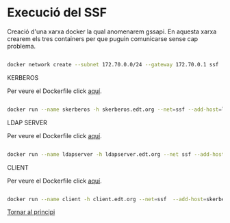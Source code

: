 # Execució del SSF

Creació d'una xarxa docker la qual anomenarem gssapi. En aquesta xarxa crearem els tres containers per que
puguin comunicarse sense cap problema.


```bash

docker network create --subnet 172.70.0.0/24 --gateway 172.70.0.1 ssf

```

KERBEROS

Per veure el Dockerfile click [aquí](https://github.com/isx26067826/project/blob/master/sources/ssf/kerberos/Dockerfile).


```bash

docker run --name skerberos -h skerberos.edt.org --net=ssf --add-host=ldapserver.edt.org:172.70.0.3 --ip 172.70.0.2 -d nickdunaway/ssf-kerberos 

```

LDAP SERVER

Per veure el Dockerfile click [aquí](https://github.com/isx26067826/project/blob/master/sources/ssf/ldapserver/Dockerfile).


```bash

docker run --name ldapserver -h ldapserver.edt.org --net ssf --add-host=skerberos.edt.org:172.70.0.2 --ip 172.70.0.3 -d nickdunaway/ssf-ldapserver

```

CLIENT

Per veure el Dockerfile click [aquí](https://github.com/isx26067826/project/blob/master/sources/ssf/client/Dockerfile).


```bash

docker run --name client -h client.edt.org --net=ssf  --add-host=skerberos.edt.org:172.70.0.2 --add-host=ldapserver.edt.org:172.70.0.3 --ip 172.70.0.4 -it nickdunaway/ssf-client

```


[Tornar al principi](https://github.com/isx26067826/project/blob/master/README.md)
